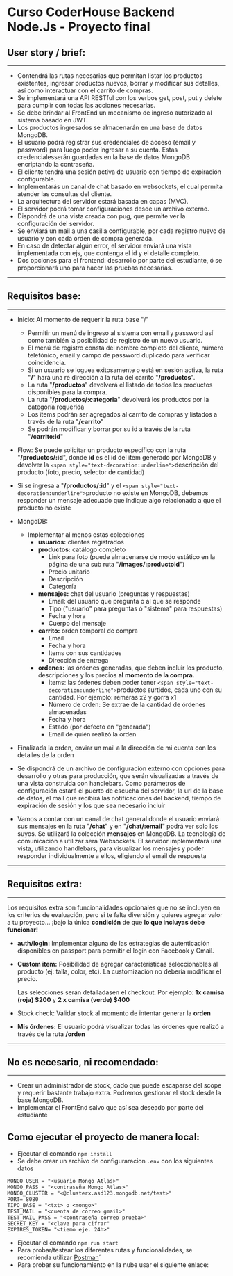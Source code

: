 ﻿# Curso CoderHouse Backend Node.Js - Proyecto final

## User story / brief:

---

- Contendrá las rutas necesarias que permitan listar los productos existentes, ingresar productos nuevos, borrar y modificar sus detalles, así como interactuar con el carrito de compras.
- Se implementará una API RESTful con los verbos get, post, put y delete para cumplir con todas las acciones necesarias.
- Se debe brindar al FrontEnd un mecanismo de ingreso autorizado al sistema basado en JWT.
- Los productos ingresados se almacenarán en una base de datos MongoDB.
- El usuario podrá registrar sus credenciales de acceso (email y password) para luego poder ingresar a su cuenta. Estas credencialesserán guardadas en la base de datos MongoDB encriptando la contraseña.
- El cliente tendrá una sesión activa de usuario con tiempo de expiración configurable.
- Implementarás un canal de chat basado en websockets, el cual permita atender las consultas del cliente.
- La arquitectura del servidor estará basada en capas (MVC).
- El servidor podrá tomar configuraciones desde un archivo externo.
- Dispondrá de una vista creada con pug, que permite ver la configuración del servidor.
- Se enviará un mail a una casilla configurable, por cada registro nuevo de usuario y con cada orden de compra generada.
- En caso de detectar algún error, el servidor enviará una vista implementada con ejs, que contenga el id y el detalle completo.
- Dos opciones para el frontend: desarrollo por parte del estudiante, ó se proporcionará uno para hacer las pruebas necesarias.

---

## Requisitos base:

---

- Inicio: Al momento de requerir la ruta base "/"

  - Permitir un menú de ingreso al sistema con email y password así como también la posibilidad de registro de un nuevo usuario.
  - El menú de registro consta del nombre completo del cliente, número telefónico, email y campo de password duplicado para verificar coincidencia.
  - Si un usuario se loguea exitosamente o está en sesión activa, la ruta "**/**" hará una re dirección a la ruta del carrito "**/productos**".
  - La ruta "**/productos**" devolverá el listado de todos los productos disponibles para la compra.
  - La ruta "**/productos/:categoria**" devolverá los productos por la categoría requerida
  - Los ítems podrán ser agregados al carrito de compras y listados a través de la ruta "**/carrito**"
  - Se podrán modificar y borrar por su id a través de la ruta "**/carrito:id**"
- Flow: Se puede solicitar un producto específico con la ruta "**/productos/:id**", donde **id** es el id del item generado por MongoDB y devolver la `<span style="text-decoration:underline">`descripción del producto (foto, precio, selector de cantidad)
- Si se ingresa a "**/productos/:id**" y el `<span style="text-decoration:underline">`producto no existe en MongoDB, debemos responder un mensaje adecuado que indique algo relacionado a que el producto no existe
- MongoDB:

  - Implementar al menos estas colecciones
    - **usuarios:** clientes registrados
    - **productos:** catálogo completo
      - Link para foto (puede almacenarse de modo estático en la página de una sub ruta "**/images/:productoid**")
      - Precio unitario
      - Descripción
      - Categoría
    - **mensajes:** chat del usuario (preguntas y respuestas)
      - Email: del usuario que pregunta o al que se responde
      - Tipo ("usuario" para preguntas ó "sistema" para respuestas)
      - Fecha y hora
      - Cuerpo del mensaje
    - **carrito:** orden temporal de compra
      - Email
      - Fecha y hora
      - Items con sus cantidades
      - Dirección de entrega
    - **ordenes:** las órdenes generadas, que deben incluir los producto, descripciones y los precios **al momento de la compra.**
      - Ítems: las órdenes deben poder tener `<span style="text-decoration:underline">`productos surtidos, cada uno con su cantidad. Por ejemplo: remeras x2 y gorra x1
      - Número de orden: Se extrae de la cantidad de órdenes almacenadas
      - Fecha y hora
      - Estado (por defecto en "generada")
      - Email de quién realizó la orden
- Finalizada la orden, enviar un mail a la dirección de mi cuenta con los detalles de la orden
- Se dispondrá de un archivo de configuración externo con opciones para desarrollo y otras para producción, que serán visualizadas a través de una vista construida con handlebars. Como parámetros de configuración estará el puerto de escucha del servidor, la url de la base de datos, el mail que recibirá las notificaciones del backend, tiempo de expiración de sesión y los que sea necesario incluir
- Vamos a contar con un canal de chat general donde el usuario enviará sus mensajes en la ruta "**/chat**" y en "**/chat/:email**" podrá ver solo los suyos. Se utilizará la colección **mensajes** en MongoDB. La tecnología de comunicación a utilizar será Websockets. El servidor implementará una vista, utilizando handlebars, para visualizar los mensajes y poder responder individualmente a ellos, eligiendo el email de respuesta

---

## Requisitos extra:

---

Los requisitos extra son funcionalidades opcionales que no se incluyen en los criterios de evaluación, pero si te falta diversión y quieres agregar valor a tu proyecto... ¡bajo la única **condición** de que **lo que incluyas debe funcionar!**

- **auth/login:** Implementar alguna de las estrategias de autenticación disponibles en passport para permitir el login con Facebook y Gmail.
- **Custom item:** Posibilidad de agregar características seleccionables al producto (ej: talla, color, etc). La customización no debería modificar el precio.

  Las selecciones serán detalladasen el checkout. Por ejemplo: **1x camisa (roja) $200** y **2 x camisa (verde) $400**
- Stock check: Validar stock al momento de intentar generar la **orden**
- **Mis órdenes:** El usuario podrá visualizar todas las órdenes que realizó a través de la ruta **/orden**

---

## No es necesario, ni recomendado:

---

- Crear un administrador de stock, dado que puede escaparse del scope y requerir bastante trabajo extra. Podremos gestionar el stock desde la base MongoDB.
- Implementar el FrontEnd salvo que así sea deseado por parte del estudiante

## Como ejecutar el proyecto de manera local:

* Ejecutar el comando `npm install`
* Se debe crear un archivo de configuraracion `.env` con los siguientes datos

```
MONGO_USER = "<usuario Mongo Atlas>"
MONGO_PASS = "<contraseña Mongo Atlas>"
MONGO_CLUSTER = "<@clusterx.asd123.mongodb.net/test>"
PORT= 8080
TIPO_BASE = "<txt> o <mongo>"
TEST_MAIL = "<cuenta de correo gmail>"
TEST_MAIL_PASS = "<contraseña correo prueba>"
SECRET_KEY = "<clave para cifrar"
EXPIRES_TOKEN= "<tiemo eje. 24h>"
```

* Ejecutar el comando `npm run start`
* Para probar/testear los diferentes rutas y funcionalidades, se recomienda utilizar [Postman](https://www.postman.com/downloads/)´
* Para probar su funcionamiento en la nube usar el siguiente enlace:
